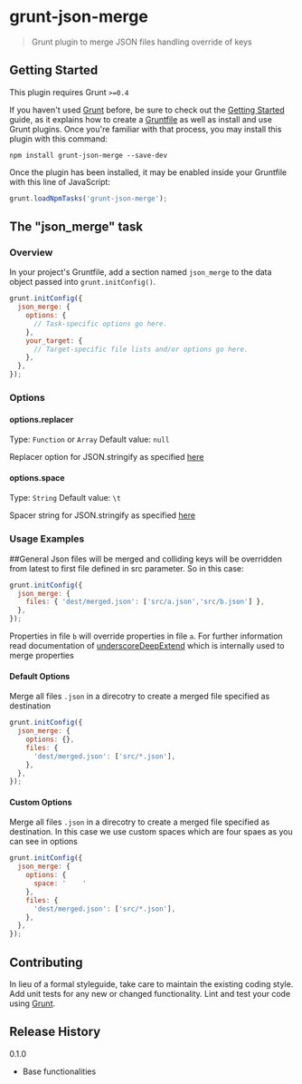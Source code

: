 # grunt-json-merge

> Grunt plugin to merge JSON files handling override of keys

## Getting Started
This plugin requires Grunt `>=0.4`

If you haven't used [Grunt](http://gruntjs.com/) before, be sure to check out the [Getting Started](http://gruntjs.com/getting-started) guide, as it explains how to create a [Gruntfile](http://gruntjs.com/sample-gruntfile) as well as install and use Grunt plugins. Once you're familiar with that process, you may install this plugin with this command:

```shell
npm install grunt-json-merge --save-dev
```

Once the plugin has been installed, it may be enabled inside your Gruntfile with this line of JavaScript:

```js
grunt.loadNpmTasks('grunt-json-merge');
```

## The "json_merge" task

### Overview
In your project's Gruntfile, add a section named `json_merge` to the data object passed into `grunt.initConfig()`.

```js
grunt.initConfig({
  json_merge: {
    options: {
      // Task-specific options go here.
    },
    your_target: {
      // Target-specific file lists and/or options go here.
    },
  },
});
```

### Options

#### options.replacer
Type: `Function` or `Array` 
Default value: `null`

Replacer option for JSON.stringify as specified [here](https://developer.mozilla.org/en-US/docs/Web/JavaScript/Reference/Global_Objects/JSON/stringify)

#### options.space
Type: `String`
Default value: `\t`

Spacer string for JSON.stringify as specified [here](https://developer.mozilla.org/en-US/docs/Web/JavaScript/Reference/Global_Objects/JSON/stringify)

### Usage Examples

##General
Json files will be merged and colliding keys will be overridden from latest to first file defined in src parameter.
So in this case:
```js
grunt.initConfig({
  json_merge: {
    files: { 'dest/merged.json': ['src/a.json','src/b.json'] },
  },
});
```
Properties in file `b` will override properties in file `a`.
For further information read documentation of [underscoreDeepExtend](https://github.com/pygy/underscoreDeepExtend) which is internally used to merge properties


#### Default Options
Merge all files `.json` in a direcotry to create a merged file specified as destination

```js
grunt.initConfig({
  json_merge: {
    options: {},
    files: {
      'dest/merged.json': ['src/*.json'],
    },
  },
});
```

#### Custom Options
Merge all files `.json` in a direcotry to create a merged file specified as destination. In this case we use custom spaces which are four spaes as you can see in options

```js
grunt.initConfig({
  json_merge: {
    options: {
      space: '    '
    },
    files: {
      'dest/merged.json': ['src/*.json'],
    },
  },
});
```

## Contributing
In lieu of a formal styleguide, take care to maintain the existing coding style. Add unit tests for any new or changed functionality. Lint and test your code using [Grunt](http://gruntjs.com/).

## Release History
0.1.0
  - Base functionalities
